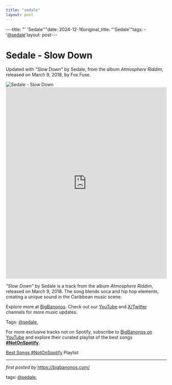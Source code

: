```yaml
---
title: "sedale"
layout: post
---
```

---title: "' 'Sedale''"date: 2024-12-16original_title: "'Sedale'"tags:  - '[@sedale](/tags/sedale/)'layout: post---<!-- Title of the Post --><h1 >Sedale - Slow Down</h1> <!-- Introductory Text --><p >Updated with "Slow Down" by Sedale, from the album *Atmosphere Riddim*, released on March 9, 2018, by Fox Fuse.</p> <!-- Featured Image --><div > <img src="https://i.ytimg.com/vi/YZsjq1hiBPE/hq720.jpg?sqp=-oaymwEhCK4FEIIDSFryq4qpAxMIARUAAAAAGAElAADIQj0AgKJD&rs=AOn4CLDIYyhd71SSrn5JHk4faHZVeg2JSQ" alt="Sedale - Slow Down" /></div> <!-- YouTube Video Embed --><div > <iframe width="100%" height="601" src="https://www.youtube.com/embed/NbUEoL-6Azw" title="Sedale - Slow Down" frameborder="0" allow="accelerometer; autoplay; clipboard-write; encrypted-media; gyroscope; picture-in-picture; web-share" referrerpolicy="strict-origin-when-cross-origin" allowfullscreen></iframe></div> <!-- Song Information --><div > <p><em>"Slow Down"</em> by Sedale is a track from the album *Atmosphere Riddim*, released on March 9, 2018. The song blends soca and hip hop elements, creating a unique sound in the Caribbean music scene.</p></div> <!-- Footer Links --><div > <p>Explore more at <a href="https://bigbanonos.com/" target="_blank">BigBanonos</a>. Check out our <a href="https://www.youtube.com/[@BigBanonos](/tags/BigBanonos/)" target="_blank">YouTube</a> and <a href="https://x.com/bigbanonos" target="_blank">X/Twitter</a> channels for more music updates.</p></div> <!-- Tags --><p >Tags: [@sedale](/tags/sedale/),</p><!--Subscribe and Playlist Links--><div>    <p>For more exclusive tracks not on Spotify, subscribe to <a href="https://www.youtube.com/[@BigBanonos](/tags/BigBanonos/)" target="_blank">BigBanonos on YouTube</a> and explore their curated playlist of the best songs <strong>[#NotOnSpotify](/tags/NotOnSpotify/)</strong>.</p>    <p><a href="https://www.youtube.com/playlist?list=PLtuNtuTatqI0kFahUCbtbfenC_ET5O_tr" target="_blank">Best Songs [#NotOnSpotify](/tags/NotOnSpotify/) Playlist<br /></a></p></div><hr /><p><em>first posted by</em> <a href="https://bigbanonos.com/" rel="noopener" target="_new">https://bigbanonos.com/</a></p><p>tags: [@sedale](/tags/sedale/),</p>